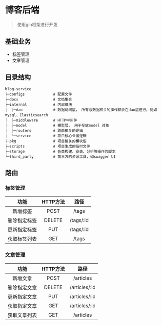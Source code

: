 
# 博客后端
>使用gin框架进行开发

## 基础业务
+ 标签管理
+ 文章管理

## 目录结构
```shell
blog-service
├─configs             # 配置文件
├─docs                # 文档集合
├─internal            # 内部模块
│  ├─dao              # 数据访问层， 所有与数据相关的操作都会在dao层进行，例如mysql、Elasticsearch
│  ├─middleware       # HTTP中间件
│  ├─model            # 模型层， 用于存放model 对象
│  ├─routers          # 路由相关的逻辑
│  └─service          # 项目核心业务逻辑
├─pkg                 # 项目相关的模块包
├─scripts             # 项目生成的临时文件
├─storage             # 各类构建、安装、分析等操作的脚本
└─third_party         # 第三方的资源工具，如swagger UI
```

## 路由
### 标签管理
|     功能     | HTTP方法 |   路径    |
| :----------: | :------: | :-------: |
|   新增标签   |   POST   |   /tags   |
| 删除指定标签 |  DELETE  | /tags/:id |
| 更新指定标签 |   PUT    | /tags/:id |
| 获取标签列表 |   GET    |   /tags   |


### 文章管理
|     功能     | HTTP方法 |     路径      |
| :----------: | :------: | :-----------: |
|   新增文章   |   POST   |   /articles   |
| 删除指定文章 |  DELETE  | /articles/:id |
| 更新指定文章 |   PUT    | /articles/:id |
| 获取指定文章 |   GET    | /articles/:id |
| 获取文章列表 |   GET    |   /articles   |